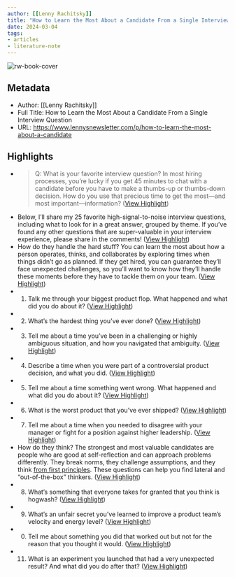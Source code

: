 ```yaml
---
author: [[Lenny Rachitsky]]
title: "How to Learn the Most About a Candidate From a Single Interview Question"
date: 2024-03-04
tags: 
- articles
- literature-note
---
```

![rw-book-cover](https://substackcdn.com/image/fetch/f_auto,q_auto:good,fl_progressive:steep/https%3A%2F%2Fsubstack-post-media.s3.amazonaws.com%2Fpublic%2Fimages%2F2043bdf1-3c2b-43d0-87cc-9a867cc3d071_2048x1024.png)

## Metadata
- Author: [[Lenny Rachitsky]]
- Full Title: How to Learn the Most About a Candidate From a Single Interview Question
- URL: https://www.lennysnewsletter.com/p/how-to-learn-the-most-about-a-candidate

## Highlights
- > Q: What is your favorite interview question?
  In most hiring processes, you’re lucky if you get 45 minutes to chat with a candidate before you have to make a thumbs-up or thumbs-down decision. How do you use that precious time to get the most—and most important—information? ([View Highlight](https://read.readwise.io/read/01hr4d79kpnhwm39bktf9t71vy))
- Below, I’ll share my 25 favorite high-signal-to-noise interview questions, including what to look for in a great answer, grouped by theme. If you’ve found any other questions that are super-valuable in your interview experience, please share in the comments! ([View Highlight](https://read.readwise.io/read/01hr4d7baqa55ty3bnhpr3hf1a))
- How do they handle the hard stuff?
  You can learn the most about how a person operates, thinks, and collaborates by exploring times when things didn’t go as planned. If they get hired, you can guarantee they’ll face unexpected challenges, so you’ll want to know how they’ll handle these moments before they have to tackle them on your team. ([View Highlight](https://read.readwise.io/read/01hr4d7ghmgv3rh9zz2hjk8j04))
- 1. Talk me through your biggest product flop. What happened and what did you do about it? ([View Highlight](https://read.readwise.io/read/01hr4d7mbwvv1c59jse5qe1h6a))
- 2. What’s the hardest thing you’ve ever done? ([View Highlight](https://read.readwise.io/read/01hr4d7pzwv32bmheszzq3h7ad))
- 3. Tell me about a time you’ve been in a challenging or highly ambiguous situation, and how you navigated that ambiguity. ([View Highlight](https://read.readwise.io/read/01hr4d7t7jya9wcsmm49ss506c))
- 4. Describe a time when you were part of a controversial product decision, and what you did. ([View Highlight](https://read.readwise.io/read/01hr4d7xva2zvss1z68zngpt51))
- 5. Tell me about a time something went wrong. What happened and what did you do about it? ([View Highlight](https://read.readwise.io/read/01hr4d7zr7qbr24ndzh88jrh56))
- 6. What is the worst product that you’ve ever shipped? ([View Highlight](https://read.readwise.io/read/01hr4d82y9gdqncmzp0qxh3enc))
- 7. Tell me about a time when you needed to disagree with your manager or fight for a position against higher leadership. ([View Highlight](https://read.readwise.io/read/01hr4d86wn0kvw1aaee5c9p5xj))
- How do they think?
  The strongest and most valuable candidates are people who are good at self-reflection and can approach problems differently. They break norms, they challenge assumptions, and they think [from first principles](https://www.lennysnewsletter.com/p/first-principles-thinking). These questions can help you find lateral and “out-of-the-box” thinkers. ([View Highlight](https://read.readwise.io/read/01hr4d8h20ex2tfx1jj29ep01s))
- 8. What’s something that everyone takes for granted that you think is hogwash? ([View Highlight](https://read.readwise.io/read/01hr4d8kztnn60rf3hydp3b2m9))
- 9. What’s an unfair secret you’ve learned to improve a product team’s velocity and energy level? ([View Highlight](https://read.readwise.io/read/01hr4d8tcnex5dbp70zj29yzfe))
- 0. Tell me about something you did that worked out but not for the reason that you thought it would. ([View Highlight](https://read.readwise.io/read/01hr4d8xyr7x47sndre6thsb0d))
- 11. What is an experiment you launched that had a very unexpected result? And what did you do after that? ([View Highlight](https://read.readwise.io/read/01hr4d93fh92a29jcmxb7q0szf))
